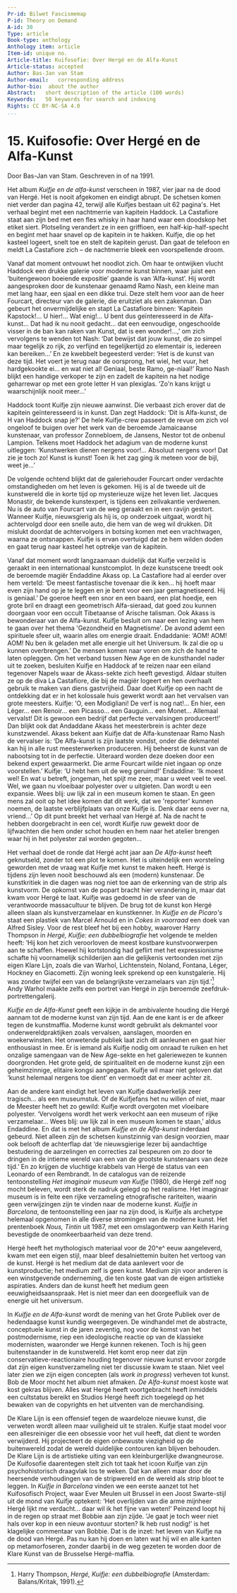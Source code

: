 ```yaml
---
Pr-id: Bilwet Fascismemap
P-id: Theory on Demand
A-id: 30
Type: article
Book-type: anthology
Anthology item: article
Item-id: unique no.
Article-title: Kuifosofie: Over Hergé en de Alfa-Kunst
Article-status: accepted
Author: Bas-Jan van Stam
Author-email:   corresponding address
Author-bio:  about the author
Abstract:   short description of the article (100 words)
Keywords:   50 keywords for search and indexing
Rights: CC BY-NC-SA 4.0
...
```



# 15. Kuifosofie: Over Hergé en de Alfa-Kunst

Door Bas-Jan van Stam. Geschreven in of na 1991.

Het album *Kuifje en de alfa-kunst* verscheen in 1987, vier jaar na de
dood van Hergé. Het is nooit afgekomen en eindigt abrupt. De schetsen
komen niet verder dan pagina 42, terwijl alle Kuifjes bestaan uit 62
pagina's. Het verhaal begint met een nachtmerrie van kapitein Haddock.
La Castafiore staat aan zijn bed met een fles whisky in haar hand waar
een doodskop het etiket siert. Plotseling verandert ze in een griffioen,
een half-kip-half-specht en begint met haar snavel op de kapitein in te
hakken. Kuifje, die op het kasteel logeert, snelt toe en stelt de
kapitein gerust. Dan gaat de telefoon en meldt La Castafiore zich – de
nachtmerrie bleek een voorspellende droom.

Vanaf dat moment ontvouwt het noodlot zich. Om haar te ontwijken vlucht
Haddock een drukke galerie voor moderne kunst binnen, waar juist een
‘buitengewoon boeiende expositie’ gaande is van ‘Alfa-kunst’. Hij wordt
aangesproken door de kunstenaar genaamd Ramo Nash, een kleine man met
lang haar, een sjaal en een dikke trui. Deze stelt hem voor aan de heer
Fourcart, directeur van de galerie, die eruitziet als een zakenman. Dan
gebeurt het onvermijdelijke en stapt La Castafiore binnen: ‘Kapitein
Kapstock!... U hier!... Wat enig!... U bent dus geïnteresseerd in de
Alfa-kunst... Dat had ik nu nooit gedacht... dat een eenvoudige,
ongeschoolde visser in de ban kan raken van Kunst, dat is een
wonder!...,’ om zich vervolgens te wenden tot Nash: ‘Dat bewijst dat
jouw kunst, die zo simpel maar tegelijk zo rijk, zo verfijnd en
tegelijkertijd zo elementair is, iedereen kan bereiken...’ En ze
kwebbelt begeesterd verder: ‘Het is de kunst van deze tijd. Het voert je
terug naar de oorsprong, het wiel, het vuur, het hardgekookte ei... en
wat niet al! Geniaal, beste Ramo, ge-niaal!’ Ramo Nash blijkt een
handige verkoper te zijn en zadelt de kapitein na het nodige geharrewar
op met een grote letter H van plexiglas. ‘Zo'n kans krijgt u
waarschijnlijk nooit meer...’

Haddock toont Kuifje zijn nieuwe aanwinst. Die verbaast zich erover dat
de kapitein geïnteresseerd is in kunst. Dan zegt Haddock: ‘Dit is
Alfa-kunst, de H van Haddock snap je?’ De hele Kuifje-crew passeert de
revue om zich vol ongeloof te buigen over het werk van de beroemde
Jamaicaanse kunstenaar, van professor Zonnebloem, de Jansens, Nestor tot
de onbenul Lampion. Telkens moet Haddock het adagium van de moderne
kunst uitleggen: ‘Kunstwerken dienen nergens voor!... Absoluut nergens
voor! Dat zie je toch zo! Kunst is kunst! Toen ik het zag ging ik meteen
voor de bijl, weet je...’

De volgende ochtend blijkt dat de galeriehouder Fourcart onder verdachte
omstandigheden om het leven is gekomen. Hij is al de tweede uit de
kunstwereld die in korte tijd op mysterieuze wijze het leven liet.
Jacques Monastir, de bekende kunstexpert, is tijdens een zeilvakantie
verdwenen. Nu is de auto van Fourcart van de weg geraakt en in een
ravijn gestort. Wanneer Kuifje, nieuwsgierig als hij is, op onderzoek
uitgaat, wordt hij achtervolgd door een snelle auto, die hem van de weg
wil drukken. Dit mislukt doordat de achtervolgers in botsing komen met
een vrachtwagen, waarna ze ontsnappen. Kuifje is ervan overtuigd dat ze
hem wilden doden en gaat terug naar kasteel het optrekje van de
kapitein.

Vanaf dat moment wordt langzaamaan duidelijk dat Kuifje verzeild is
geraakt in een internationaal kunstcomplot. In deze kunstscene treedt
ook de beroemde magiër Endaddine Akass op. La Castafiore had al eerder
over hem verteld: ‘De meest fantastische tovenaar die ik ken... hij
hoeft maar even zijn hand op je te leggen en je bent voor een jaar
gemagnetiseerd. Hij is geniaal.’ De goeroe heeft een snor en een baard,
een plat hoedje, een grote bril en draagt een geometrisch Alfa-sieraad,
dat goed zou kunnen doorgaan voor een occult Tibetaanse of Arische
talisman. Ook Akass is bewonderaar van de Alfa-kunst. Kuifje besluit om
naar een lezing van hem te gaan over het thema 'Gezondheid en
Magnetisme'. De avond ademt een spirituele sfeer uit, waarin alles om
energie draait. Endaddanie: ‘AOM! AOM! AOM! Nu ben ik geladen met alle
energie uit het Universum. Ik zal die op u kunnen overbrengen.’ De
mensen komen naar voren om zich de hand te laten opleggen. Om het
verband tussen New Age en de kunsthandel nader uit te zoeken, besluiten
Kuifje en Haddock af te reizen naar een eiland tegenover Napels waar de
Akass-sekte zich heeft gevestigd. Aldaar stuiten ze op de diva La
Castafiore, die bij de magiër logeert en hen overhaalt gebruik te maken
van diens gastvrijheid. Daar doet Kuifje op een nacht de ontdekking dat
er in het kolossale huis gewerkt wordt aan het vervalsen van grote
meesters. Kuifje: ‘O, een Modigliani! De verf is nog nat!... En hier,
een Léger... een Renoir... een Picasso... een Gauguin... een Monet...
Allemaal vervalst! Dit is gewoon een bedrijf dat perfecte vervalsingen
produceert!’ Dan blijkt ook dat Andaddane Akass het meesterbrein is
achter deze kunstzwendel. Akass bekent aan Kuifje dat de Alfa-kunstenaar
Ramo Nash de vervalser is: ‘De Alfa-kunst is zijn laatste vondst, onder
die dekmantel kan hij in alle rust meesterwerken produceren. Hij
beheerst de kunst van de nabootsing tot in de perfectie. Uiteraard
worden deze doeken door een bekend expert gewaarmerkt. Die arme Fourcart
wilde niet ingaan op onze voorstellen.’ Kuifje: ‘U hebt hem uit de weg
geruimd!’ Endaddine: ‘Ik moest wel! En wat u betreft, jongeman, het
spijt me zeer, maar u weet veel te veel. Wel, we gaan nu vloeibaar
polyester over u uitgieten. Dan wordt u een expansie. Wees blij: uw lijk
zal in een museum komen te staan. En geen mens zal ooit op het idee
komen dat dit werk, dat we 'reporter' kunnen noemen, de laatste
verblijfplaats van onze Kuifje is. Denk daar eens over na, vriend...’ Op
dit punt breekt het verhaal van Hergé af. Na de nacht te hebben
doorgebracht in een cel, wordt Kuifje ruw gewekt door de lijfwachten die
hem onder schot houden en hem naar het atelier brengen waar hij in het
polyester zal worden gegoten...

Het verhaal doet de ronde dat Hergé acht jaar aan *De Alfa-kunst* heeft
geknutseld, zonder tot een plot te komen. Het is uiteindelijk een
worsteling geworden met de vraag wat Kuifje met kunst te maken heeft.
Hergé is tijdens zijn leven nooit beschouwd als een (modern) kunstenaar.
De kunstkritiek in die dagen was nog niet toe aan de erkenning van de
strip als kunstvorm. De opkomst van de popart bracht hier verandering
in, maar dat kwam voor Hergé te laat. Kuifje was gedoemd in de sfeer van
de verantwoorde massacultuur te blijven. De brug tot de kunst kon Hergé
alleen slaan als kunstverzamelaar en kunstkenner. In *Kuifje en de
Picaro's* staat een plastiek van Marcel Arnould en in *Cokes in
voorraad* een doek van Alfred Sisley. Voor de rest bleef het bij een
hobby, waarover Harry Thompson in *Hergé, Kuifje: een dubbelbiografie*
het volgende te melden heeft: ‘Hij kon het zich veroorloven de meest
kostbare kunstvoorwerpen aan te schaffen. Hoewel hij kortstondig had
geflirt met het expressionisme schafte hij voornamelijk schilderijen aan
die gelijkenis vertoonden met zijn eigen Klare Lijn, zoals die van
Warhol, Lichtenstein, Noland, Fontana, Léger, Hockney en Giacometti.
Zijn woning leek sprekend op een kunstgalerie. Hij was zonder twijfel
een van de belangrijkste verzamelaars van zijn tijd.’[^1] Andy Warhol
maakte zelfs een portret van Hergé in zijn beroemde
zeefdruk-portrettengalerij.

*Kuifje en de Alfa-Kunst* geeft een kijkje in de ambivalente houding die
Hergé aannam tot de moderne kunst van zijn tijd. Aan de ene kant is er
de afkeer tegen de kunstmaffia. Moderne kunst wordt gebruikt als
dekmantel voor onderwereldpraktijken zoals vervalsen, aanslagen, moorden
en woekerwinsten. Het onwetende publiek laat zich dit aanleunen en gaat
hier enthousiast in mee. Er is iemand als Kuifje nodig om onraad te
ruiken en het onzalige samengaan van de New Age-sekte en het
galeriewezen te kunnen doorgronden. Het grote geld, de spiritualiteit en
de moderne kunst zijn een geheimzinnige, elitaire kongsi aangegaan.
Kuifje wil maar niet geloven dat ‘kunst helemaal nergens toe dient’ en
vermoedt dat er meer achter zit.

Aan de andere kant eindigt het leven van Kuifje daadwerkelijk zeer
tragisch... als een museumstuk. Of de Kuifjefans het nu willen of niet,
maar de Meester heeft het zo gewild: Kuifje wordt overgoten met
vloeibare polyester. ‘Vervolgens wordt het werk verkocht aan een museum
of rijke verzamelaar... Wees blij: uw lijk zal in een museum komen te
staan,’ aldus Endaddine. En dat is met het album *Kuifje en de
Alfa-kunst* inderdaad gebeurd. Niet alleen zijn de schetsen kunstzinnig
van design voorzien, maar ook belooft de achterflap dat ‘de
nieuwsgierige lezer bij aandachtige bestudering de aarzelingen en
correcties zal bespeuren om zo door te dringen in de intieme wereld van
een van de grootste kunstenaars van deze tijd.’ En zo krijgen de
vluchtige krabbels van Hergé de status van een Leonardo of een
Rembrandt. In de catalogus van de reizende tentoonstelling *Het
imaginair museum van Kuifje* (1980), die Hergé zelf nog mocht beleven,
wordt sterk de nadruk gelegd op het realisme. Het imaginair museum is in
feite een rijke verzameling etnografische rariteiten, waarin geen
verwijzingen zijn te vinden naar de moderne kunst. *Kuifje in
Barcelona*, de tentoonstelling een jaar na zijn dood, is Kuifje als
archetype helemaal opgenomen in alle diverse stromingen van de moderne
kunst. Het prentenboek *Nous, Tintin* uit 1987, met een omslagontwerp
van Keith Haring bevestigde de onomkeerbaarheid van deze trend.

Hergé heeft het mythologisch materiaal voor de 20^e^ eeuw aangeleverd,
kwam met een eigen stijl, maar bleef desalniettemin buiten het vertoog
van de kunst. Hergé is het medium dat de data aanlevert voor de
kunstproductie; het medium zelf is geen kunst. Medium zijn voor anderen
is een winstgevende onderneming, die ten koste gaat van de eigen
artistieke aspiraties. Anders dan de kunst heeft het medium geen
eeuwigheidsaanspraak. Het is niet meer dan een doorgeefluik van de
energie uit het universum.

In *Kuifje en de Alfa-kunst* wordt de mening van het Grote Publiek over
de hedendaagse kunst kundig weergegeven. De windhandel met de abstracte,
conceptuele kunst in de jaren zeventig, nog voor de komst van het
postmodernisme, riep een ideologische reactie op van de klassieke
modernisten, waaronder we Hergé kunnen rekenen. Toch is hij geen
buitenstaander in de kunstwereld. Het komt erop neer dat zijn
conservatieve-reactionaire houding tegenover nieuwe kunst ervoor zorgde
dat zijn eigen kunstverzameling niet ter discussie kwam te staan. Niet
veel later zien we zijn eigen concepten (als *work in progress*)
verheven tot kunst. Bob de Moor mocht het album niet afmaken. *De
Alfa-kunst* moest koste wat kost gekras blijven. Alles wat Hergé heeft
voortgebracht heeft inmiddels een cultstatus bereikt en Studios Hergé
heeft zich toegelegd op het bewaken van de copyrights en het uitventen
van de merchandising.

De Klare Lijn is een offensief tegen de waardeloze nieuwe kunst, die
verweten wordt alleen maar vuiligheid uit te stralen. Kuifje staat model
voor een allesreiniger die een obsessie voor het vuil heeft, dat dient
te worden verwijderd. Hij projecteert de eigen onbewuste viezigheid op
de buitenwereld zodat de wereld duidelijke contouren kan blijven
behouden. De Klare Lijn is de artistieke uiting van een kleinburgerlijke
dwangneurose. De Kuifosofie daarentegen stelt zich tot taak het icoon
Kuifje van zijn psychohistorisch draagvlak los te weken. Dat kan alleen
maar door de heersende verhoudingen van de stripwereld en de wereld als
strip bloot te leggen. In *Kuifje in Barcelona* vinden we een eerste
aanzet tot het Kuifosofisch Project, waar Ever Meulen uit Brussel in een
Joost Swarte-stijl uit de mond van Kuifje optekent: ‘Het overlijden van
die arme mijnheer Hergé lijkt me verdacht... daar wil ik het fijne van
weten!’ Peinzend loopt hij in de regen op straat met Bobbie aan zijn
zijde. ‘Je gaat je toch weer niet hals over kop in een nieuw avontuur
storten? Ik heb rust nodig!’ is het klagelijke commentaar van Bobbie.
Dat is de inzet: het leven van Kuifje na de dood van Hergé. Pas nu kan
hij doen en laten wat hij wil en alle kanten op metamorfoseren, zonder
daarbij in de weg gezeten te worden door de Klare Kunst van de Brusselse
Hergé-maffia.

[^1]: Harry Thompson, *Hergé, Kuifje: een dubbelbiografie* (Amsterdam:
    Balans/Kritak, 1991).
